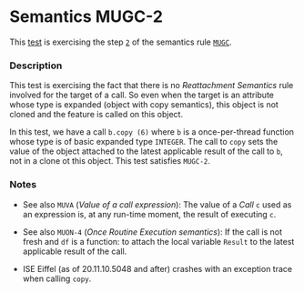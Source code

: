 # Semantics MUGC-2

This [test](.) is exercising the step [`2`](../Readme.md) of the semantics rule [`MUGC`](../../mugc/Readme.md).

### Description

This test is exercising the fact that there is no *Reattachment Semantics* rule involved for the target of a call. So even when the target is an attribute whose type is expanded (object with copy semantics), this object is not cloned and the feature is called on this object.

In this test, we have a call `b.copy (6)` where `b` is a once-per-thread function whose type is of basic expanded type `INTEGER`. The call to `copy` sets the value of the object attached to the latest applicable result of the call to `b`, not in a clone ot this object. This test satisfies `MUGC-2`.

### Notes

* See also `MUVA` (*Value of a call expression*): The value of a *Call* `c` used as an expression is, at any run-time moment, the result of executing `c`.

* See also `MUON-4` (*Once Routine Execution semantics*): If the call is not fresh and `df` is a function: to attach the local variable `Result` to the latest applicable result of the call.

* ISE Eiffel (as of 20.11.10.5048 and after) crashes with an exception trace when calling `copy`.
